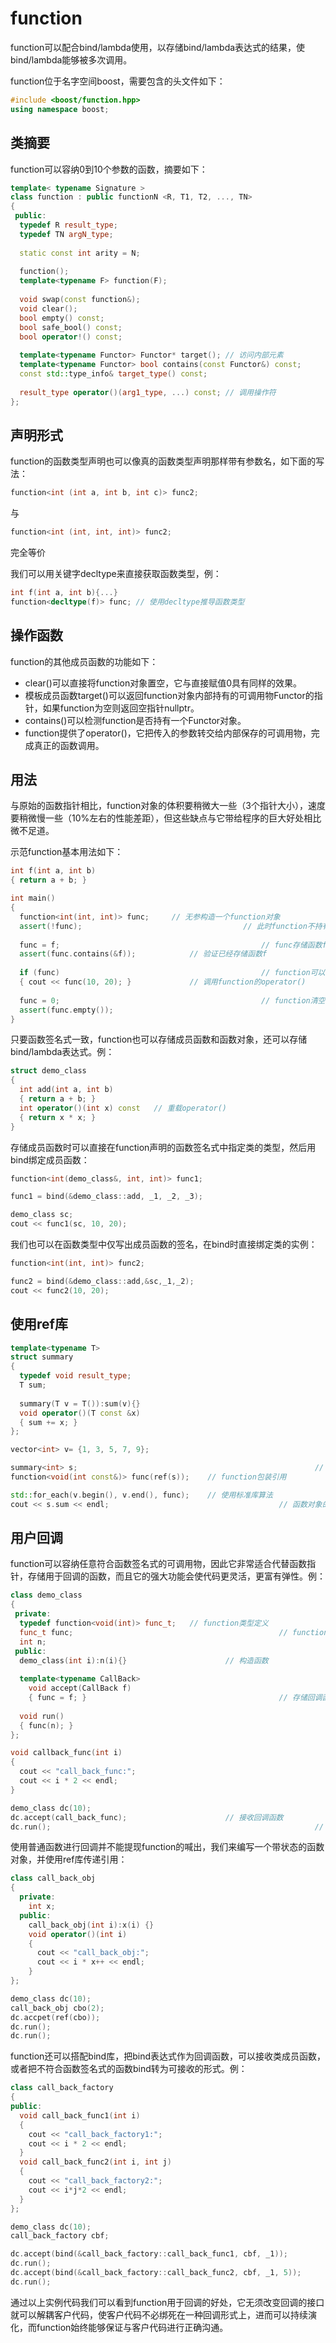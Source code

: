 # function

function可以配合bind/lambda使用，以存储bind/lambda表达式的结果，使bind/lambda能够被多次调用。

function位于名字空间boost，需要包含的头文件如下：

```c++
#include <boost/function.hpp>
using namespace boost;
```

## 类摘要

function可以容纳0到10个参数的函数，摘要如下：

```c++
template< typename Signature >
class function : public functionN <R, T1, T2, ..., TN>
{
 public:
  typedef R result_type; 												// 内部类型定义
  typedef TN argN_type;
  
  static const int arity = N;
  
  function();																		// 构造函数
  template<typename F> function(F);
  
  void swap(const function&);
  void clear();
  bool empty() const;
  bool safe_bool() const;
  bool operator!() const;
  
  template<typename Functor> Functor* target(); // 访问内部元素
  template<typename Functor> bool contains(const Functor&) const;
  const std::type_info& target_type() const;
  
  result_type operator()(arg1_type, ...) const;	// 调用操作符
};
```

## 声明形式

function的函数类型声明也可以像真的函数类型声明那样带有参数名，如下面的写法：

```c++
function<int (int a, int b, int c)> func2;
```

与

```c++
function<int (int, int, int)> func2;
```

完全等价

我们可以用关键字decltype来直接获取函数类型，例：

```c++
int f(int a, int b){...}
function<decltype(f)> func;	// 使用decltype推导函数类型
```

## 操作函数

function的其他成员函数的功能如下：

- clear()可以直接将function对象置空，它与直接赋值0具有同样的效果。
- 模板成员函数target()可以返回function对象内部持有的可调用物Functor的指针，如果function为空则返回空指针nullptr。
- contains()可以检测function是否持有一个Functor对象。
- function提供了operator()，它把传入的参数转交给内部保存的可调用物，完成真正的函数调用。

## 用法

与原始的函数指针相比，function对象的体积要稍微大一些（3个指针大小），速度要稍微慢一些（10%左右的性能差距），但这些缺点与它带给程序的巨大好处相比微不足道。

示范function基本用法如下：

```c++
int f(int a, int b)
{ return a + b; }

int main()
{
  function<int(int, int)> func;		// 无参构造一个function对象
  assert(!func);									// 此时function不持有任何对象
  
  func = f;												// func存储函数f
  assert(func.contains(&f));			// 验证已经存储函数f
  
  if (func)												// function可以转换为bool值
  { cout << func(10, 20); }				// 调用function的operator()
  
  func = 0;												// function清空，相当于clear()
  assert(func.empty());
}
```

只要函数签名式一致，function也可以存储成员函数和函数对象，还可以存储bind/lambda表达式。例：

```c++
struct demo_class
{
  int add(int a, int b)
  { return a + b; }
  int operator()(int x) const	// 重载operator()
  { return x * x; }
}
```

存储成员函数时可以直接在function声明的函数签名式中指定类的类型，然后用bind绑定成员函数：

```c++
function<int(demo_class&, int, int)> func1;

func1 = bind(&demo_class::add, _1, _2, _3);

demo_class sc;
cout << func1(sc, 10, 20);
```

我们也可以在函数类型中仅写出成员函数的签名，在bind时直接绑定类的实例：

```c++
function<int(int, int)> func2;

func2 = bind(&demo_class::add,&sc,_1,_2);
cout << func2(10, 20);
```

## 使用ref库

```c++
template<typename T>
struct summary
{
  typedef void result_type;
  T sum;
  
  summary(T v = T()):sum(v){}
  void operator()(T const &x)
  { sum += x; }
};

vector<int> v= {1, 3, 5, 7, 9};

summary<int> s;														// 有状态的函数对象
function<void(int const&)> func(ref(s)); 	// function包装引用

std::for_each(v.begin(), v.end(), func); 	// 使用标准库算法
cout << s.sum << endl; 										// 函数对象的状态被改变
```

## 用户回调

function可以容纳任意符合函数签名式的可调用物，因此它非常适合代替函数指针，存储用于回调的函数，而且它的强大功能会使代码更灵活，更富有弹性。例：

```c++
class demo_class
{
 private:
  typedef function<void(int)> func_t;	// function类型定义
  func_t func;												// function对象
  int n;
 public:
  demo_class(int i):n(i){}						// 构造函数
  
  template<typename CallBack>
	void accept(CallBack f)
	{ func = f; } 											// 存储回调函数
  
  void run()
  { func(n); }
};

void callback_func(int i)
{
  cout << "call_back_func:";
  cout << i * 2 << endl;
}

demo_class dc(10);
dc.accept(call_back_func);						// 接收回调函数
dc.run();															// 调用回调函数，输出“call_back_func:20”
```

使用普通函数进行回调并不能提现function的喊出，我们来编写一个带状态的函数对象，并使用ref库传递引用：

```c++
class call_back_obj
{
  private:
  	int x;
  public:
  	call_back_obj(int i):x(i) {}
  	void operator()(int i)
    {
      cout << "call_back_obj:";
      cout << i * x++ << endl;
    }
};

demo_class dc(10);
call_back_obj cbo(2);
dc.accpet(ref(cbo));
dc.run();
dc.run();
```

function还可以搭配bind库，把bind表达式作为回调函数，可以接收类成员函数，或者把不符合函数签名式的函数bind转为可接收的形式。例：

```c++
class call_back_factory
{
public:
  void call_back_func1(int i)
  {
    cout << "call_back_factory1:";
    cout << i * 2 << endl;
  }
  void call_back_func2(int i, int j)
  {
    cout << "call_back_factory2:";
    cout << i*j*2 << endl;
  }
};

demo_class dc(10);
call_back_factory cbf;

dc.accept(bind(&call_back_factory::call_back_func1, cbf, _1));
dc.run();
dc.accept(bind(&call_back_factory::call_back_func2, cbf, _1, 5));
dc.run();
```

通过以上实例代码我们可以看到function用于回调的好处，它无须改变回调的接口就可以解耦客户代码，使客户代码不必绑死在一种回调形式上，进而可以持续演化，而function始终能够保证与客户代码进行正确沟通。
